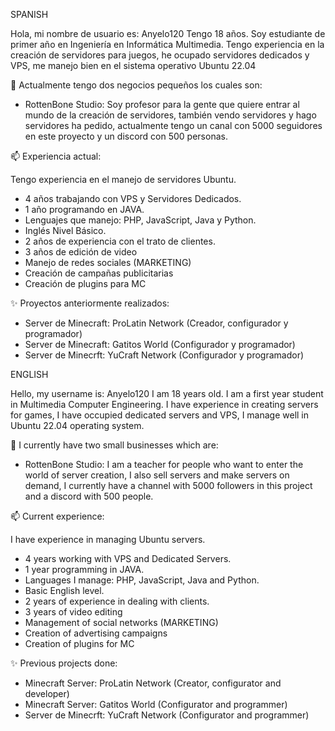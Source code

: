 SPANISH

Hola, mi nombre de usuario es: Anyelo120 Tengo 18 años.
Soy estudiante de primer año en Ingeniería en Informática Multimedia.
Tengo experiencia en la creación de servidores para juegos, he ocupado servidores dedicados y VPS, me manejo bien en el sistema operativo Ubuntu 22.04

👋 Actualmente tengo dos negocios pequeños los cuales son:

- RottenBone Studio: Soy profesor para la gente que quiere entrar al mundo de la creación de servidores, también vendo servidores y hago servidores ha pedido, actualmente tengo un canal con 5000 seguidores en este proyecto y un discord con 500 personas.

📫 Experiencia actual:

Tengo experiencia en el manejo de servidores Ubuntu.
- 4 años trabajando con VPS y Servidores Dedicados.
- 1 año programando en JAVA.
- Lenguajes que manejo: PHP, JavaScript, Java y Python.
- Inglés Nivel Básico.
- 2 años de experiencia con el trato de clientes.
- 3 años de edición de video
- Manejo de redes sociales (MARKETING)
- Creación de campañas publicitarias
- Creación de plugins para MC

✨ Proyectos anteriormente realizados: 
- Server de Minecraft: ProLatin Network (Creador, configurador y programador) 
- Server de Minecraft: Gatitos World (Configurador y programador)
- Server de Minecrft: YuCraft Network (Configurador y programador)

ENGLISH

Hello, my username is: Anyelo120 I am 18 years old.
I am a first year student in Multimedia Computer Engineering.
I have experience in creating servers for games, I have occupied dedicated servers and VPS, I manage well in Ubuntu 22.04 operating system.

👋 I currently have two small businesses which are:

- RottenBone Studio: I am a teacher for people who want to enter the world of server creation, I also sell servers and make servers on demand, I currently have a channel with 5000 followers in this project and a discord with 500 people.

📫 Current experience:

I have experience in managing Ubuntu servers.
- 4 years working with VPS and Dedicated Servers.
- 1 year programming in JAVA.
- Languages I manage: PHP, JavaScript, Java and Python.
- Basic English level.
- 2 years of experience in dealing with clients.
- 3 years of video editing
- Management of social networks (MARKETING)
- Creation of advertising campaigns
- Creation of plugins for MC

✨ Previous projects done: 
- Minecraft Server: ProLatin Network (Creator, configurator and developer) 
- Minecraft Server: Gatitos World (Configurator and programmer)
- Server de Minecrft: YuCraft Network (Configurator and programmer)
